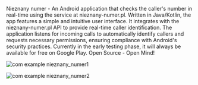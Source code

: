 Nieznany numer - An Android application that checks the caller's number in real-time using the service at nieznany-numer.pl. Written in Java/Kotlin, the app features a simple and intuitive user interface. It integrates with the nieznany-numer.pl API to provide real-time caller identification. The application listens for incoming calls to automatically identify callers and requests necessary permissions, ensuring compliance with Android's security practices. Currently in the early testing phase, it will always be available for free on Google Play. Open Source - Open Mind!

![com example nieznany_numer1](https://user-images.githubusercontent.com/17749811/152438154-43c6c848-16ce-42d4-b670-bb1a7e698cc7.jpg)

![com example nieznany_numer2](https://user-images.githubusercontent.com/17749811/152438173-5759df2b-bd1f-4c15-aead-47ab282ab81e.jpg)
